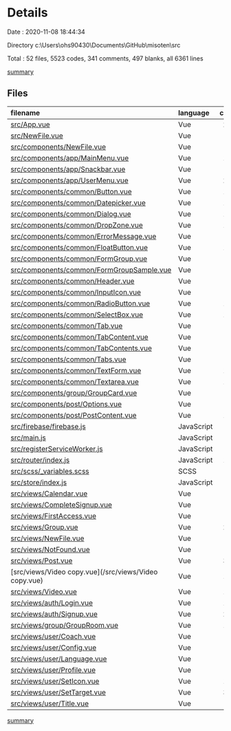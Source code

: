 # Details

Date : 2020-11-08 18:44:34

Directory c:\Users\ohs90430\Documents\GitHub\misoten\src

Total : 52 files,  5523 codes, 341 comments, 497 blanks, all 6361 lines

[summary](results.md)

## Files
| filename | language | code | comment | blank | total |
| :--- | :--- | ---: | ---: | ---: | ---: |
| [src/App.vue](/src/App.vue) | Vue | 296 | 19 | 15 | 330 |
| [src/NewFile.vue](/src/NewFile.vue) | Vue | 24 | 0 | 8 | 32 |
| [src/components/NewFile.vue](/src/components/NewFile.vue) | Vue | 24 | 0 | 7 | 31 |
| [src/components/app/MainMenu.vue](/src/components/app/MainMenu.vue) | Vue | 164 | 5 | 18 | 187 |
| [src/components/app/Snackbar.vue](/src/components/app/Snackbar.vue) | Vue | 89 | 0 | 9 | 98 |
| [src/components/app/UserMenu.vue](/src/components/app/UserMenu.vue) | Vue | 221 | 10 | 16 | 247 |
| [src/components/common/Button.vue](/src/components/common/Button.vue) | Vue | 138 | 1 | 10 | 149 |
| [src/components/common/Datepicker.vue](/src/components/common/Datepicker.vue) | Vue | 138 | 4 | 10 | 152 |
| [src/components/common/Dialog.vue](/src/components/common/Dialog.vue) | Vue | 183 | 8 | 16 | 207 |
| [src/components/common/DropZone.vue](/src/components/common/DropZone.vue) | Vue | 170 | 11 | 22 | 203 |
| [src/components/common/ErrorMessage.vue](/src/components/common/ErrorMessage.vue) | Vue | 36 | 0 | 5 | 41 |
| [src/components/common/FloatButton.vue](/src/components/common/FloatButton.vue) | Vue | 101 | 2 | 9 | 112 |
| [src/components/common/FormGroup.vue](/src/components/common/FormGroup.vue) | Vue | 31 | 1 | 6 | 38 |
| [src/components/common/FormGroupSample.vue](/src/components/common/FormGroupSample.vue) | Vue | 43 | 0 | 5 | 48 |
| [src/components/common/Header.vue](/src/components/common/Header.vue) | Vue | 79 | 4 | 8 | 91 |
| [src/components/common/InputIcon.vue](/src/components/common/InputIcon.vue) | Vue | 96 | 5 | 8 | 109 |
| [src/components/common/RadioButton.vue](/src/components/common/RadioButton.vue) | Vue | 101 | 0 | 6 | 107 |
| [src/components/common/SelectBox.vue](/src/components/common/SelectBox.vue) | Vue | 197 | 6 | 18 | 221 |
| [src/components/common/Tab.vue](/src/components/common/Tab.vue) | Vue | 70 | 2 | 14 | 86 |
| [src/components/common/TabContent.vue](/src/components/common/TabContent.vue) | Vue | 47 | 4 | 7 | 58 |
| [src/components/common/TabContents.vue](/src/components/common/TabContents.vue) | Vue | 39 | 1 | 6 | 46 |
| [src/components/common/Tabs.vue](/src/components/common/Tabs.vue) | Vue | 42 | 3 | 6 | 51 |
| [src/components/common/TextForm.vue](/src/components/common/TextForm.vue) | Vue | 161 | 8 | 13 | 182 |
| [src/components/common/Textarea.vue](/src/components/common/Textarea.vue) | Vue | 131 | 5 | 10 | 146 |
| [src/components/group/GroupCard.vue](/src/components/group/GroupCard.vue) | Vue | 74 | 4 | 10 | 88 |
| [src/components/post/Options.vue](/src/components/post/Options.vue) | Vue | 98 | 8 | 11 | 117 |
| [src/components/post/PostContent.vue](/src/components/post/PostContent.vue) | Vue | 131 | 13 | 13 | 157 |
| [src/firebase/firebase.js](/src/firebase/firebase.js) | JavaScript | 16 | 3 | 1 | 20 |
| [src/main.js](/src/main.js) | JavaScript | 55 | 1 | 6 | 62 |
| [src/registerServiceWorker.js](/src/registerServiceWorker.js) | JavaScript | 29 | 1 | 3 | 33 |
| [src/router/index.js](/src/router/index.js) | JavaScript | 147 | 16 | 10 | 173 |
| [src/scss/_variables.scss](/src/scss/_variables.scss) | SCSS | 50 | 8 | 13 | 71 |
| [src/store/index.js](/src/store/index.js) | JavaScript | 73 | 2 | 3 | 78 |
| [src/views/Calendar.vue](/src/views/Calendar.vue) | Vue | 96 | 2 | 6 | 104 |
| [src/views/CompleteSignup.vue](/src/views/CompleteSignup.vue) | Vue | 42 | 5 | 7 | 54 |
| [src/views/FirstAccess.vue](/src/views/FirstAccess.vue) | Vue | 42 | 5 | 6 | 53 |
| [src/views/Group.vue](/src/views/Group.vue) | Vue | 205 | 47 | 8 | 260 |
| [src/views/NewFile.vue](/src/views/NewFile.vue) | Vue | 24 | 0 | 7 | 31 |
| [src/views/NotFound.vue](/src/views/NotFound.vue) | Vue | 26 | 0 | 7 | 33 |
| [src/views/Post.vue](/src/views/Post.vue) | Vue | 317 | 35 | 12 | 364 |
| [src/views/Video copy.vue](/src/views/Video copy.vue) | Vue | 143 | 2 | 13 | 158 |
| [src/views/Video.vue](/src/views/Video.vue) | Vue | 180 | 18 | 24 | 222 |
| [src/views/auth/Login.vue](/src/views/auth/Login.vue) | Vue | 101 | 11 | 8 | 120 |
| [src/views/auth/Signup.vue](/src/views/auth/Signup.vue) | Vue | 292 | 26 | 9 | 327 |
| [src/views/group/GroupRoom.vue](/src/views/group/GroupRoom.vue) | Vue | 109 | 10 | 6 | 125 |
| [src/views/user/Coach.vue](/src/views/user/Coach.vue) | Vue | 27 | 0 | 6 | 33 |
| [src/views/user/Config.vue](/src/views/user/Config.vue) | Vue | 26 | 0 | 6 | 32 |
| [src/views/user/Language.vue](/src/views/user/Language.vue) | Vue | 26 | 0 | 6 | 32 |
| [src/views/user/Profile.vue](/src/views/user/Profile.vue) | Vue | 26 | 0 | 6 | 32 |
| [src/views/user/SetIcon.vue](/src/views/user/SetIcon.vue) | Vue | 135 | 4 | 8 | 147 |
| [src/views/user/SetTarget.vue](/src/views/user/SetTarget.vue) | Vue | 386 | 21 | 24 | 431 |
| [src/views/user/Title.vue](/src/views/user/Title.vue) | Vue | 26 | 0 | 6 | 32 |

[summary](results.md)